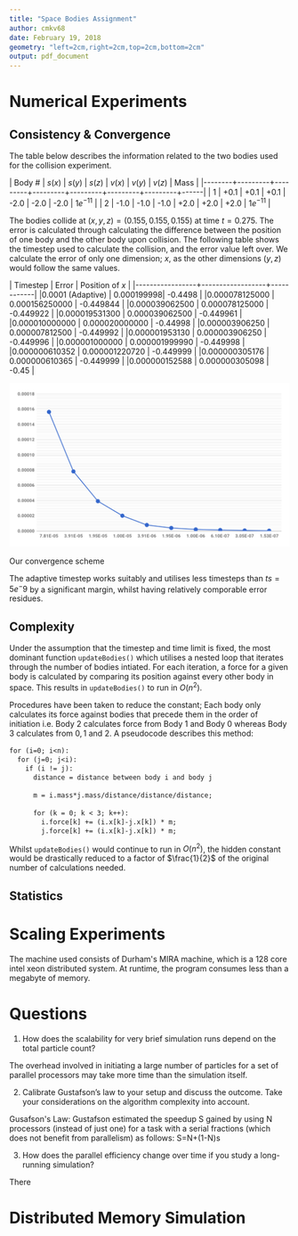 ```yaml
---
title: "Space Bodies Assignment"
author: cmkv68
date: February 19, 2018
geometry: "left=2cm,right=2cm,top=2cm,bottom=2cm"
output: pdf_document
---
```


<!--
The report may not exceed two pages (incl. pictures/figures) for the Steps 2,4 and 5, 
i.e. it may not exceed six pages in total.
-->

# Numerical Experiments

## Consistency & Convergence

<!-- 
Study two particles. Choose their velocity and initial position such
that they directly collide with each other. Create a table where you document the
resulting/merged particles position. Study this position for various time step size choices
(switching off the adaptive time step size choice from Step 1 question 3 above) and compare
these positions to runs where you switch on the feature from Step 1 question 3. Can you
uncover the convergence order of your scheme? Compare the obtained accuracy also to cost
in terms of time step count.
-->

The table below describes the information related to the two bodies used for the collision experiment.

| Body # |  $s(x)$ |  $s(y)$ |  $s(z)$ |  $v(x)$ |  $v(y)$ |  $v(z)$ | Mass |
|--------+---------+---------+---------+---------+---------+---------+------|
| 1 | +0.1 | +0.1 | +0.1 | -2.0 | -2.0 | -2.0 | $1e^{-11}$ |
| 2 | -1.0 | -1.0 | -1.0 | +2.0 | +2.0 | +2.0 | $1e^{-11}$ |

The bodies collide at $(x,y,z) = (0.155,0.155,0.155)$ at time $t=0.275$. The error is calculated through calculating the difference between the position of one body and the other body upon collision. The following table shows the timestep used to calculate the collision, and the error value left over. We calculate the error of only one dimension; $x$, as the other dimensions ($y,z$) would follow the same values.


| Timestep        | Error    | Position of $x$ |
|-----------------+------------------+------------|
|0.0001 (Adaptive) | 0.000199998| -0.4498        |
|0.000078125000 | 0.000156250000 | -0.449844 |
|0.000039062500 | 0.000078125000 | -0.449922 |
|0.000019531300 | 0.000039062500 | -0.449961 |
|0.000010000000 | 0.000020000000 | -0.44998 |
|0.000003906250 | 0.000007812500 | -0.449992 |
|0.000001953130 | 0.000003906250 | -0.449996 |
|0.000001000000 | 0.000001999990 | -0.449998 |
|0.000000610352 | 0.000001220720 | -0.449999 |
|0.000000305176 | 0.000000610365 | -0.449999 |
|0.000000152588 | 0.000000305098 | -0.45 |


![A chart showing the the timestep used against the error produced. The chart shows a clear convergence.](chart.png)


<!-- 
COLLISION @ t=0.275, Timestep: 0.001: Error: 0.002, Location: -0.448, Ratio: 0.5
COLLISION @ t=0.275, Timestep: 0.0001: Error: 0.0002, Location: -0.4498, Ratio: 0.5
COLLISION @ t=0.275, Timestep: 1e-05: Error: 2e-05, Location: -0.44998, Ratio: 0.5
COLLISION @ t=0.275, Timestep: 1e-06: Error: 1.99999e-06, Location: -0.449998, Ratio: 0.500003
COLLISION @ t=0.275, Timestep: 1e-07: Error: 2.00017e-07, Location: -0.45, Ratio: 0.499958
COLLISION @ t=0.275, Timestep: 1e-08: Error: 1.97119e-08, Location: -0.45, Ratio: 0.507308
COLLISION @ t=0.275, Timestep: 1e-09: Error: 7.58933e-09, Location: -0.45, Ratio: 0.131764
COLLISION @ t=0.275, Timestep: 1e-10: Error: 1.51078e-08, Location: -0.45, Ratio: 0.0066191 -->

Our convergence scheme 

The adaptive timestep works suitably and utilises less timesteps than $ts=5e^-9$ by a significant margin, whilst having relatively comporable error residues. <!-- Will need to talk about calculating at earlier timesteps to see whether they collide.-->

## Complexity
<!-- 
Run your code for 10, 100, 1,000, 10,000 particles placed randomly in space.
Derive the runtime complexity of the code and compare it to your experimental data.
-->

Under the assumption that the timestep and time limit is fixed, the most dominant function `updateBodies()` which utilises a nested loop that iterates through the number of bodies intiated. For each iteration, a force for a given body is calculated by comparing its position against every other body in space. This results in `updateBodies()` to run in $O(n^2)$. 

Procedures have been taken to reduce the constant; Each body only calculates its force against bodies that precede them in the order of initiation i.e. Body $2$ calculates force from Body $1$ and Body $0$ whereas Body $3$ calculates from $0,1$ and $2$. A pseudocode describes this method:

    for (i=0; i<n):
      for (j=0; j<i):
        if (i != j):
          distance = distance between body i and body j

          m = i.mass*j.mass/distance/distance/distance;

          for (k = 0; k < 3; k++):
            i.force[k] += (i.x[k]-j.x[k]) * m;
            j.force[k] += (i.x[k]-j.x[k]) * m;

Whilst `updateBodies()` would continue to run in $O(n^2)$, the hidden constant would be drastically reduced to a factor of $\frac{1}{2}$ of the original number of calculations needed.

## Statistics
<!-- 
Extend your code such that it keeps track of the number of bodies over time.
Create a plot that shows how the total number of particles decreases over simulation time as
particles merge.
-->

# Scaling Experiments

<!-- Repeat the experiments from Step 2 to ensure that your modifications did not break the code. From
hereon, create scaling plots for 10-10,000 particles. You are strongly encouraged to use a University
machine for your plots that has at least 4 cores, i.e. you present a scaling plot than spans at least
1,2,3 and 4 cores. If you have a more powerful machine at home, you are free to use this machine.
Clarify explicitly in your report the machine specifica. -->

The machine used consists of Durham's MIRA machine, which is a 128 core intel xeon distributed system. At runtime, the program consumes less than a megabyte of memory. 

# Questions

1. How does the scalability for very brief simulation runs depend on the total particle count?

  The overhead involved in initiating a large number of particles for a set of parallel processors may take more time than the simulation itself. 

2. Calibrate Gustafson’s law to your setup and discuss the outcome. Take your considerations on the algorithm complexity into account.

  Gusafson's Law: 
  Gustafson estimated the speedup S gained by using N processors (instead of just one) for a task with a serial fractions (which does not benefit from parallelism) as follows:
  S=N+(1-N)s

3. How does the parallel efficiency change over time if you study a long-running simulation?

  There

# Distributed Memory Simulation
<!-- 
Design a strategy how to parallelise your code with MPI. No implementation is required, i.e. it is a
gedankenexperiment. -->


<!-- Mark Scheme

- All three features of Step 1 are implemented correctly.
- All three questions from Step 2 are answered correctly.
- Quality of presentation of simulation outputs for Step 2 (graphs, snapshots and notably videos).
- The code is parallelised including the statistics on the total number of objects.
- All three questions from Step 4 are answered correctly.
- A clear concept for MPI parallelisation is presented.
- Quality of writing and quality of presentation of simulation outputs (graphs, snapshots).

 -->